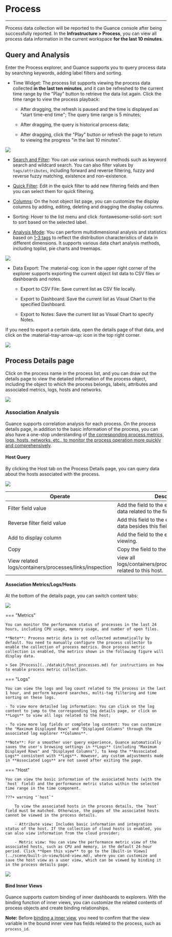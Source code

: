 # Process
---

Process data collection will be reported to the Guance console after being successfully reported. In the **Infrastructure > Process**, you can view all process data information in the current workspace **for the last 10 minutes**.

## Query and Analysis

Enter the Process explorer, and Guance supports you to query process data by searching keywords, adding label filters and sorting.

- Time Widget: The process list supports viewing the process data collected **in the last ten minutes**, and it can be refreshed to the current time range by the "Play" button to retrieve the data list again. Click the time range to view the process playback:

    - After dragging, the refresh is paused and the time is displayed as "start time-end time"; The query time range is 5 minutes;
    
    - After dragging, the query is historical process data;
    
    - After dragging, click the "Play" button or refresh the page to return to viewing the progress "in the last 10 minutes".

![](img/8.process.png)

- [Search and Filter](../getting-started/function-details/explorer-search.md): You can use various search methods such as keyword search and wildcard search. You can also filter values by `tags/attributes`, including forward and reverse filtering, fuzzy and reverse fuzzy matching, existence and non-existence.

- [Quick Filter](../getting-started/function-details/explorer-search.md#quick-filter): Edit in the quick filter to add new filtering fields and then you can select them for quick filtering.

- [Columns](../getting-started/function-details/explorer-search.md#columns): On the host object list page, you can customize the display columns by adding, editing, deleting and dragging the display columns.

- Sorting: Hover to the list menu and click :fontawesome-solid-sort: sort to sort based on the selected label.

- [Analysis Mode](../getting-started/function-details/explorer-search.md#analysis): You can perform multidimensional analysis and statistics based on <u>1-3 tags</u> to reflect the distribution characteristics of data in different dimensions. It supports various data chart analysis methods, including toplist, pie charts and treemaps.

![](img/4.jichusheshi_3.png)

- Data Export: The :material-cog: icon in the upper right corner of the explorer supports exporting the current object list data to CSV files or dashboards and notes.

    - Export to CSV File: Save current list as CSV file locally.

    - Export to Dashboard: Save the current list as Visual Chart to the specified Dashboard.
    
    - Export to Notes: Save the current list as Visual Chart to specify Notes.


If you need to export a certain data, open the details page of that data, and click on the :material-tray-arrow-up: icon in the top right corner.

![](img/process-0809.png)

## Process Details page

Click on the process name in the process list, and you can draw out the details page to view the detailed information of the process object, including the object to which the process belongs, labels, attributes and associated metrics, logs, hosts and networks.

![](img/8.process_3.png)



### Association Analysis

Guance supports correlation analysis for each process. On the process details page, in addition to the basic information of the process, you can also have a one-stop understanding of <u>the corresponding process metrics, logs, hosts, networks, etc., to monitor the process operation more quickly and comprehensively</u>.

#### Host Query

By clicking the Host tab on the Process Details page, you can query data about the hosts associated with the process.

![](img/9.process_6.png)


| Operate | Description |
| --- | --- |
| Filter field value | Add the field to the explorer to view all the data related to the field. |
| Reverse filter field value | Add this field to the explorer to view other data besides this field. |
| Add to display column | Add the field to the explorer list for viewing. |
| Copy | Copy the field to the clipboard.  |
| View related logs/containers/processes/links/inspection | view all logs/containers/processes/links/inspection related to this host. |


#### Association Metrics/Logs/Hosts

At the bottom of the details page, you can switch content tabs:

![](img/9.process_5.png)

<div class="grid" markdown>

=== "Metrics"

    You can monitor the performance status of processes in the last 24 hours, including CPU usage, memory usage, and number of open files.

    **Note**: Process metric data is not collected automatically by default. You need to manually configure the process collector to enable the collection of process metrics. Once process metric collection is enabled, the metrics shown in the following figure will display data.

    > See [Process](../datakit/host_processes.md) for instructions on how to enable process metric collection. 

=== "Logs"

    You can view the logs and log count related to the process in the last 1 hour, and perform keyword searches, multi-tag filtering and time sorting on these logs.

    - To view more detailed log information: You can click on the log content to jump to the corresponding log details page, or click on **Logs** to view all logs related to the host;

    - To view more log fields or complete log content: You can customize the "Maximum Displayed Rows" and "Displayed Columns" through the associated log explorer **Columns**.

    **Note**: For a smoother user query experience, Guance automatically saves the user's browsing settings in **Logs** (including "Maximum Displayed Rows" and "Displayed Columns"), to keep the **Associated Logs** consistent with **Logs**. However, any custom adjustments made in **Associated Logs** are not saved after exiting the page.

=== "Host"

    You can view the basic information of the associated hosts (with the `host` field) and the performance metric status within the selected time range in the time component.

    ???+ warning "`host`"

        To view the associated hosts in the process details, the `host` field must be matched. Otherwise, the pages of the associated hosts cannot be viewed in the process details.

        - Attribute view: Includes basic information and integration status of the host. If the collection of cloud hosts is enabled, you can also view information from the cloud provider;

        - Metric view: You can view the performance metric view of the associated hosts, such as CPU and memory, in the default 24-hour period. Click **Open this view** to go to the [Built-in Views](../scene/built-in-view/bind-view.md), where you can customize and save the host view as a user view, which can be viewed by binding it in the process details page.

</div>

![](img/8.process_1.png)

#### Bind Inner Views

Guance supports custom binding of inner dashboards to explorers. With the binding function of inner views, you can customize the related contents of process objects and create binding relationships. 

**Note:** Before [binding a inner view](../scene/built-in-view/bind-view.md), you need to confirm that the view variable in the bound inner view has fields related to the process, such as `process_id`.

<!--

### Process Network

Network support is available for viewing network traffic between hosts, Pods, Deployments, and Services. After successful collection of network data, the process network data will be reported to the Guance console. In the **Infrastructure > Processes > Network**, you can view network data based on host or process services.
 

#### Parameter Description

| Parameter | Description | Statistical Method |
| --- | --- | --- |
| IP/Port | The target is aggregated based on IP+ port and returns up to 100 pieces of data. | Collected by IP/Port Packet |
| Number of bytes sent | Number of bytes sent to destination by source host/process service | Sum the number of bytes sent by all records |
| Number of bytes accepted | Number of bytes of destination received by source host/process service | Sum of bytes received by all records |
| TCP Delay | TCP latency of source host/process service to destination | Average value |
| TCP Fluctuation | TCP latency fluctuation of source host/process service to target | Average value |
| TCP Number of connections | Number of TCP connections from source host/process service to destination | Average value |
| TCP Number of retransmissions | Number of TCP retransmissions from source host/process service to destination | Average value |
| TCP Number of closures | Number of TCP shutdowns from source host/process service to destination | Average value |


#### Network Connection Analysis

Guance supports viewing network connection data on the process details page, including source IP/port, target IP/port, number of bytes sent, number of bytes received, TCP delay and TCP retransmission times. At the same time, you can customize the display fields through the Settings button, or add filters for connection data to filter keyword fields of all string types. If you need to view more detailed network connection data, click on the data to view its corresponding network flow data.

**Process Network Connection Analysis**
On the Network of the Process Details page, select the view as "Pid" to see the network connectivity between the process services.

![](img/9.network_5.png)

**Host Network Connection Analysis**
On the Process Details page, select "Host" as the view to see the network connectivity between hosts.

![](img/9.network_1.png)

#### 48-hour Network Data Playback

In the process network, it supports clicking the time control to select and view the 48-hour network data playback.

- Time range: view the data of 30 minutes before and after the log by default, and view the data of the latest hour by default if the current log occurs;
- Support any drag time range to view the corresponding network traffic;
- After dragging, the query is historical network data;
- After dragging, click the "Play" button or refresh the page to return to view the network data of "Recent 1 Hour".

![](img/4.process_1.png)

#### Network Flow Data

Guance supports viewing network flow data on the process details page, which is automatically refreshed every 30s. The data of the last 2 days is displayed by default, including time, source IP/port, target IP/port, source host, transmission direction and protocol. At the same time, you can customize the display fields through the Settings button, or add filters for network stream data to filter keyword fields of all string types. If you need to view the associated network flow data, click the data to view other network flow data corresponding to relevant fields such as host, transmission direction and protocol.

![](img/9.network_2.png)

-->